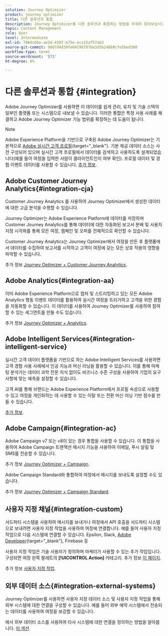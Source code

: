 ```yaml
---
solution: Journey Optimizer
product: journey optimizer
title: 다른 솔루션과 통합
description: Journey Optimizer를 다른 솔루션과 통합하는 방법을 자세히 알아보십시오
topic: Content Management
role: User
level: Intermediate
exl-id: 700dc66e-ae2d-418f-b75e-ece15af57ab3
source-git-commit: 90d7d4d39fe04198707be3d5b24888cfe5bed308
workflow-type: tm+mt
source-wordcount: '573'
ht-degree: 0%

---
```


# 다른 솔루션과 통합 {#integration}

Adobe Journey Optimizer를 사용하면 이 데이터를 쉽게 관리, 유지 및 기술 스택의 일부인 플랫폼 또는 시스템으로 내보낼 수 있습니다. 이러한 통합은 특정 사용 사례를 해결하고 Adobe Journey Optimizer 기능 범위를 확장하는 데 도움이 됩니다.

>[!NOTE]
>
> Adobe Experience Platform을 기반으로 구축된 Adobe Journey Optimizer는 기본적으로 [Adobe 실시간 고객 프로필](https://experienceleague.adobe.com/docs/experience-platform/profile/home.html){target=&quot;_blank&quot;}. 기본 제공 데이터 소스는 사전 구성되어 있으며 실시간 고객 프로필에서 데이터를 검색하고 사용하도록 설계되었습니다(예를 들어 여정을 입력한 사람이 클라이언트인지 여부 확인). 프로필 데이터 및 경험 이벤트 데이터를 사용할 수 있습니다. [추가 정보](../datasource/adobe-experience-platform-data-source.md).

## Adobe Customer Journey Analytics{#integration-cja}

Customer Journey Analytics 를 사용하여 Journey Optimizer에서 생성한 데이터에 대한 고급 분석을 수행할 수 있습니다.

Journey Optimizer는 Adobe Experience Platform에 데이터를 저장하며 Customer Journey Analytics를 통해 데이터에 대한 자동화된 보고서 분배 및 사용자 지정 시각화를 통해 모든 여정, 캠페인 및 오퍼를 전체적으로 확인할 수 있습니다.

Customer Journey Analytics는 Journey Optimizer에서 여정을 만든 후 플랫폼에서 데이터를 수집하여 보고서를 시작하고 고객이 여정에 갖는 모든 상호 작용의 영향을 파악할 수 있습니다.

추가 정보 [Journey Optimizer + Customer Journey Analytics](../reports/cja-ajo.md).

## Adobe Analytics{#integration-aa}

이미 Adobe Experience Platform으로 캡처 및 스트리밍하고 있는 모든 Adobe Analytics 행동 이벤트 데이터를 활용하여 실시간 여정을 트리거하고 고객을 위한 경험을 자동화할 수 있습니다. 이 데이터를 사용하여 Journey Optimizer를 사용하여 참여할 수 있는 세그먼트를 만들 수도 있습니다.

추가 정보 [Journey Optimizer + Analytics](../event/about-analytics.md).

## Adobe Intelligent Services{#integration-intelligent-service}

실시간 고객 데이터 플랫폼을 기반으로 하는 Adobe Intelligent Services를 사용하면 고객 경험 사용 사례에서 인공 지능과 머신 러닝을 활용할 수 있습니다. 이를 통해 마케팅 분석가는 데이터 과학 전문 지식 없이도 비즈니스 수준 구성을 사용하여 기업의 요구 사항에 맞는 예측을 설정할 수 있습니다.

고객 AI를 통해 브랜드는 Adobe Experience Platform에서 프로필 속성으로 사용할 수 있고 여정을 개인화하는 데 사용할 수 있는 이탈 또는 전환 머신 러닝 기반 점수를 만들 수 있습니다.

[추가 정보](../building-journeys/ai-services-overview.md).


## Adobe Campaign{#integration-ac}

Adobe Campaign v7 또는 v8이 있는 경우 통합을 사용할 수 있습니다. 이 통합을 사용하여 Adobe Campaign 트랜잭션 메시지 기능을 사용하여 이메일, 푸시 알림 및 SMS를 전송할 수 있습니다.

추가 정보 [Journey Optimizer + Campaign](../building-journeys/ajo-ac.md).

Adobe Campaign Standard와 통합하여 여정에서 메시지를 보내도록 설정할 수도 있습니다.

추가 정보 [Journey Optimizer + Campaign Standard](../building-journeys/ajo-ac.md).

## 사용자 지정 채널{#integration-custom}

서드파티 시스템을 사용하여 메시지를 보내거나 여정에서 API 호출을 서드파티 시스템으로 보내려면 사용자 지정 작업을 사용하여 여정에 연결합니다. 예를 들어 사용자 지정 작업으로 다음 시스템에 연결할 수 있습니다. Epsilon, Slack, [Adobe Developer](https://developer.adobe.com){target=&quot;_blank&quot;}, Firebase 등

사용자 지정 작업은 기술 사용자가 정의하며 마케터가 사용할 수 있는 추가 작업입니다. 구성되면 여정 왼쪽 팔레트의 **[!UICONTROL Action]** 카테고리. 추가 정보 [이 페이지](../building-journeys/about-journey-activities.md#action-activities).

추가 정보 [사용자 지정 작업](../action/about-custom-action-configuration.md).

## 외부 데이터 소스{#integration-external-systems}

Journey Optimizer를 사용하면 사용자 지정 데이터 소스 및 사용자 지정 작업을 통해 외부 시스템에 대한 연결을 구성할 수 있습니다. 예를 들어 외부 예약 시스템에서 전송되는 데이터를 사용하여 여정을 보강할 수 있습니다.

에서 외부 데이터 소스를 사용하여 타사 시스템에 대한 연결을 정의하는 방법을 알아봅니다. [이 섹션](../datasource/external-data-sources.md).
